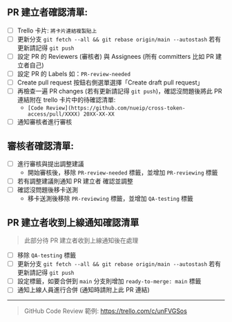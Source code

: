## PR 建立者確認清單:

- [ ] Trello 卡片: `將卡片連結複製貼上`
- [ ] 更新分支 `git fetch --all && git rebase origin/main --autostash` 若有更新請記得 `git push`
- [ ] 設定 PR 的 Reviewers (審核者) 與 Assignees (所有 committers 比如 PR 建立者自己)
- [ ] 設定 PR 的 Labels 如：`PR-review-needed`
- [ ] Create pull request 按鈕右側選單選擇「Create draft pull request」
- [ ] 再檢查一遍 PR changes (若有更新請記得 `git push`)，確認沒問題後將此 PR 連結附在 trello 卡片中的待確認清單:
    - `[Code Review](https://github.com/nueip/cross-token-access/pull/XXXX) 20XX-XX-XX`
- [ ] 通知審核者進行審核

## 審核者確認清單:

- [ ] 進行審核與提出調整建議
    - 開始審核後，移除 `PR-review-needed` 標籤，並增加 `PR-reviewing` 標籤
- [ ] 若有調整建議則通知 PR 建立者 確認並調整
- [ ] 確認沒問題後移卡送測
    - 移卡送測後移除 `PR-reviewing` 標籤，並增加 `QA-testing` 標籤

## PR 建立者收到上線通知確認清單

> 此部分待 PR 建立者收到上線通知後在處理

- [ ] 移除 `QA-testing` 標籤
- [ ] 更新分支 `git fetch --all && git rebase origin/main --autostash` 若有更新請記得 `git push`
- [ ] 設定標籤，如要合併到 `main` 分支則增加 `ready-to-merge: main` 標籤
- [ ] 通知上線人員進行合併 (通知時請附上此 PR 連結)

---

> GitHub Code Review 範例: https://trello.com/c/unFVGSos
